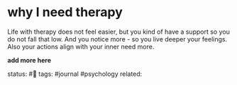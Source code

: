 # why I need therapy

Life with therapy does not feel easier, but you kind of have a support so you do not fall that low. And you notice more - so you live deeper your feelings.
Also your actions align with your inner need more.

**add more here**

status: #🌱
tags: #journal #psychology 
related: 